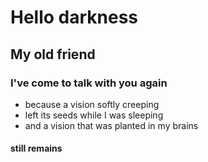 # Hello darkness
## My old friend
### I've come to talk with you again
* because a vision softly creeping
* left its seeds while I was sleeping
* and a vision that was planted in my brains
#### still remains

